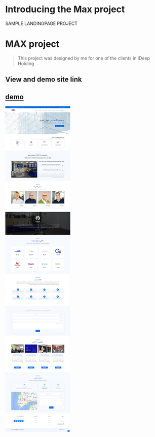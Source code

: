 # Introducing the Max project
SAMPLE LANDINGPAGE PROJECT
# MAX project
> This project was designed by me for one of the clients in iDeep Holding
## View and demo site link
[demo](https://elahe-dev.github.io/max-Landingpage/)
---
![Site view](./assets/img/max-sc.png)
